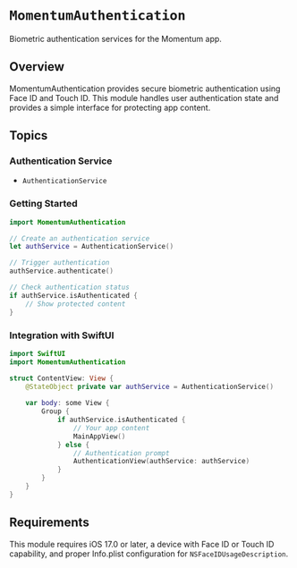 # ``MomentumAuthentication``

Biometric authentication services for the Momentum app.

## Overview

MomentumAuthentication provides secure biometric authentication using Face ID and Touch ID. This module handles user authentication state and provides a simple interface for protecting app content.

## Topics

### Authentication Service

- ``AuthenticationService``

### Getting Started

```swift
import MomentumAuthentication

// Create an authentication service
let authService = AuthenticationService()

// Trigger authentication
authService.authenticate()

// Check authentication status
if authService.isAuthenticated {
    // Show protected content
}
```

### Integration with SwiftUI

```swift
import SwiftUI
import MomentumAuthentication

struct ContentView: View {
    @StateObject private var authService = AuthenticationService()
    
    var body: some View {
        Group {
            if authService.isAuthenticated {
                // Your app content
                MainAppView()
            } else {
                // Authentication prompt
                AuthenticationView(authService: authService)
            }
        }
    }
}
```

## Requirements

This module requires iOS 17.0 or later, a device with Face ID or Touch ID capability, and proper Info.plist configuration for `NSFaceIDUsageDescription`.